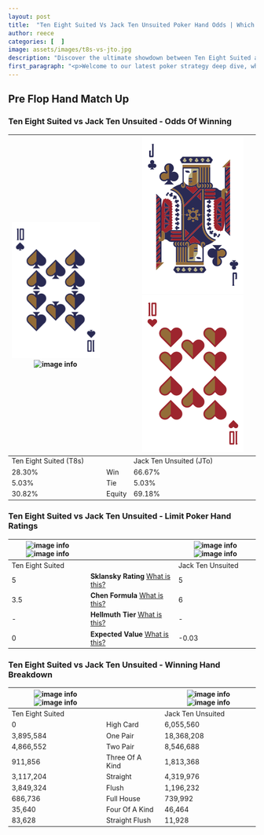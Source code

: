 ```yaml
---
layout: post
title:  "Ten Eight Suited Vs Jack Ten Unsuited Poker Hand Odds | Which Is The Better Hand In Poker? A Complete Guide"
author: reece
categories: [  ]
image: assets/images/t8s-vs-jto.jpg
description: "Discover the ultimate showdown between Ten Eight Suited and Jack Ten Unsuited in poker! Uncover the odds, strategies, and scenarios where one hand triumphs over the other. Get ready to up your poker game with this thrilling analysis."
first_paragraph: "<p>Welcome to our latest poker strategy deep dive, where we're pitting two distinct hands against each other in a high-stakes showdown: Ten Eight Suited vs Jack Ten Unsuited.</p><p>In the dynamic world of poker, every decision counts, and knowing which hand holds the upper hand is key to your success at the table.</p><p>In this article, we'll dissect these two hands, explore the scenarios where one dominates the other, and equip you with the knowledge to make strategic choices that can tip the odds in your favor.</p><p>Get ready to unravel the intriguing dynamics of these poker hands and elevate your game to new heights.</p>"
---
```




[comment]: # (sp0)

## Pre Flop Hand Match Up

<div class="table hand-ratings" markdown="1"> 



### Ten Eight Suited vs Jack Ten Unsuited - Odds Of Winning


    
| ![image info](assets/images/hand1/t.png) ![image info](assets/images/hand1/8s.png) |  | ![image info](assets/images/hand2/j.png) ![image info](assets/images/hand2/to.png) |
| -------- | -------- | -------- |
| Ten Eight Suited (T8s) |  | Jack Ten Unsuited (JTo) |
| 28.30% | Win | 66.67% |
| 5.03% | Tie | 5.03% |
| 30.82% | Equity | 69.18% |




[comment]: # (sp1)



### Ten Eight Suited vs Jack Ten Unsuited - Limit Poker Hand Ratings


    
| ![image info](https://www.riverpairs.com/assets/images/hand1/t.png) ![image info](https://www.riverpairs.com/assets/images/hand1/8s.png) |  | ![image info](https://www.riverpairs.com/assets/images/hand2/j.png) ![image info](https://www.riverpairs.com/assets/images/hand2/to.png) |
| -------- | -------- | -------- |
| Ten Eight Suited |  | Jack Ten Unsuited |
| 5 | **Sklansky Rating** [What is this?](/sklansky-rating-explained) | 5 |
| 3.5 | **Chen Formula** [What is this?](/chen-formula-explained) | 6 |
| - | **Hellmuth Tier** [What is this?](/Hellmuth-tier-explained) | - |
| 0 | **Expected Value** [What is this?](/expected-value-explained) | -0.03 |




[comment]: # (sp2)



### Ten Eight Suited vs Jack Ten Unsuited - Winning Hand Breakdown


    
| ![image info](https://www.riverpairs.com/assets/images/hand1/t.png) ![image info](https://www.riverpairs.com/assets/images/hand1/8s.png) |  | ![image info](https://www.riverpairs.com/assets/images/hand2/j.png) ![image info](https://www.riverpairs.com/assets/images/hand2/to.png) |
| -------- | -------- | -------- |
| Ten Eight Suited |  | Jack Ten Unsuited |
| 0 | High Card | 6,055,560 |
| 3,895,584 | One Pair | 18,368,208 |
| 4,866,552 | Two Pair | 8,546,688 |
| 911,856 | Three Of A Kind | 1,813,368 |
| 3,117,204 | Straight | 4,319,976 |
| 3,849,324 | Flush | 1,196,232 |
| 686,736 | Full House | 739,992 |
| 35,640 | Four Of A Kind | 46,464 |
| 83,628 | Straight Flush | 11,928 |




[comment]: # (sp3)



</div>

[comment]: # (sp4)



[comment]: # (sp5)

